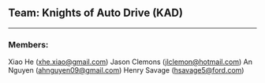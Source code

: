 ## Team: Knights of Auto Drive (KAD)
---
### Members:

Xiao He (xhe.xiao@gmail.com)
Jason Clemons (jlclemon@hotmail.com)
An Nguyen (ahnguyen09@gmail.com)
Henry Savage (hsavage5@ford.com)